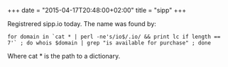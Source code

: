 +++
date = "2015-04-17T20:48:00+02:00"
title = "sipp"
+++

Registrered sipp.io today. The name was found by:

```
for domain in `cat * | perl -ne's/io$/.io/ && print lc if length == 7'` ; do whois $domain | grep "is available for purchase" ; done
```

Where cat * is the path to a dictionary.
